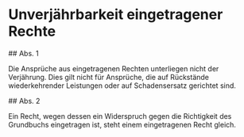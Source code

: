 # Unverjährbarkeit eingetragener Rechte



\#\# Abs. 1

 Die Ansprüche aus eingetragenen Rechten unterliegen nicht der Verjährung. Dies gilt nicht für Ansprüche, die auf Rückstände wiederkehrender Leistungen oder auf Schadensersatz gerichtet sind.

\#\# Abs. 2

 Ein Recht, wegen dessen ein Widerspruch gegen die Richtigkeit des Grundbuchs eingetragen ist, steht einem eingetragenen Recht gleich. 

